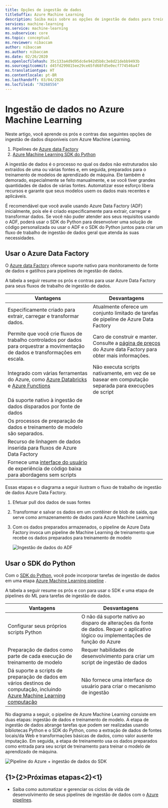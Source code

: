 ```yaml
---
title: Opções de ingestão de dados
titleSuffix: Azure Machine Learning
description: Saiba mais sobre as opções de ingestão de dados para treinar seus modelos de aprendizado de máquina.
services: machine-learning
ms.service: machine-learning
ms.subservice: core
ms.topic: conceptual
ms.reviewer: nibaccam
author: nibaccam
ms.author: nibaccam
ms.date: 02/26/2020
ms.openlocfilehash: 35c133a4d9d95dc6e942d5b8c3e8d21debb9493b
ms.sourcegitcommit: d45fd299815ee29ce65fd68fd5e0ecf774546a47
ms.translationtype: HT
ms.contentlocale: pt-BR
ms.lasthandoff: 03/04/2020
ms.locfileid: "78268556"
---
```

# <a name="data-ingestion-in-azure-machine-learning"></a>Ingestão de dados no Azure Machine Learning

Neste artigo, você aprende os prós e contras das seguintes opções de ingestão de dados disponíveis com Azure Machine Learning. 

1. Pipelines de [Azure data Factory](#use-azure-data-factory)
2. [Azure Machine Learning SDK do Python](#use-the-python-sdk)

A ingestão de dados é o processo no qual os dados não estruturados são extraídos de uma ou várias fontes e, em seguida, preparados para o treinamento de modelos de aprendizado de máquina. Ele também é demorado, especialmente se feito manualmente, e se você tiver grandes quantidades de dados de várias fontes. Automatizar esse esforço libera recursos e garante que seus modelos usem os dados mais recentes e aplicáveis.

É recomendável que você avalie usando Azure Data Factory (ADF) inicialmente, pois ele é criado especificamente para extrair, carregar e transformar dados. Se você não puder atender aos seus requisitos usando o ADF, poderá usar o SDK do Python para desenvolver uma solução de código personalizada ou usar o ADF e o SDK do Python juntos para criar um fluxo de trabalho de ingestão de dados geral que atenda às suas necessidades.

## <a name="use-azure-data-factory"></a>Usar o Azure Data Factory

O [Azure data Factory](https://docs.microsoft.com/azure/data-factory/introduction) oferece suporte nativo para monitoramento de fonte de dados e gatilhos para pipelines de ingestão de dados.  

A tabela a seguir resume os prós e contras para usar Azure Data Factory para seus fluxos de trabalho de ingestão de dados.

|Vantagens|Desvantagens
---|---
Especificamente criado para extrair, carregar e transformar dados.|Atualmente oferece um conjunto limitado de tarefas de pipeline de Azure Data Factory 
Permite que você crie fluxos de trabalho controlados por dados para orquestrar a movimentação de dados e transformações em escala.|Caro de construir e manter. Consulte a [página de preços](https://azure.microsoft.com/pricing/details/data-factory/data-pipeline/) do Azure data Factory para obter mais informações.
Integrado com várias ferramentas do Azure, como [Azure Databricks](https://docs.microsoft.com/azure/data-factory/transform-data-using-databricks-notebook) e [Azure Functions](https://docs.microsoft.com/azure/data-factory/control-flow-azure-function-activity) | Não executa scripts nativamente, em vez de se basear em computação separada para execuções de script 
Dá suporte nativo à ingestão de dados disparados por fonte de dados| 
Os processos de preparação de dados e treinamento de modelo são separados.|
Recurso de linhagem de dados inserida para fluxos de Azure Data Factory|
Fornece uma [interface do usuário](https://docs.microsoft.com/azure/data-factory/quickstart-create-data-factory-portal) de experiência de código baixa para abordagens sem scripts |

Essas etapas e o diagrama a seguir ilustram o fluxo de trabalho de ingestão de dados Azure Data Factory.

1. Efetuar pull dos dados de suas fontes
1. Transformar e salvar os dados em um contêiner de blob de saída, que serve como armazenamento de dados para Azure Machine Learning
1. Com os dados preparados armazenados, o pipeline de Azure Data Factory invoca um pipeline de Machine Learning de treinamento que recebe os dados preparados para treinamento de modelo


    ![Ingestão de dados do ADF](media/concept-data-ingestion/data-ingest-option-one.svg)

## <a name="use-the-python-sdk"></a>Usar o SDK do Python 

Com o [SDK do Python](https://docs.microsoft.com/python/api/overview/azure/ml), você pode incorporar tarefas de ingestão de dados em uma etapa [Azure Machine Learning pipeline](how-to-create-your-first-pipeline.md) .

A tabela a seguir resume os prós e con para usar o SDK e uma etapa de pipelines do ML para tarefas de ingestão de dados.

Vantagens| Desvantagens
---|---
Configurar seus próprios scripts Python | O não dá suporte nativo ao disparo de alterações da fonte de dados. Requer o aplicativo lógico ou implementações de função do Azure
Preparação de dados como parte de cada execução de treinamento de modelo|Requer habilidades de desenvolvimento para criar um script de ingestão de dados
Dá suporte a scripts de preparação de dados em vários destinos de computação, incluindo [Azure Machine Learning computação](concept-compute-target.md#azure-machine-learning-compute-managed) |Não fornece uma interface do usuário para criar o mecanismo de ingestão

No diagrama a seguir, o pipeline de Azure Machine Learning consiste em duas etapas: ingestão de dados e treinamento de modelo. A etapa de ingestão de dados abrange tarefas que podem ser realizadas usando bibliotecas Python e o SDK do Python, como a extração de dados de fontes locais/da Web e transformações básicas de dados, como valor ausente imputação. Em seguida, a etapa de treinamento usa os dados preparados como entrada para seu script de treinamento para treinar o modelo de aprendizado de máquina. 

![Pipeline do Azure + ingestão de dados do SDK](media/concept-data-ingestion/data-ingest-option-two.png)

## <a name="next-steps"></a>{1&gt;{2&gt;Próximas etapas&lt;2}&lt;1}

* Saiba como automatizar e gerenciar os ciclos de vida de desenvolvimento de seus pipelines de ingestão de dados com o [Azure pipelines](how-to-cicd-data-ingestion.md).